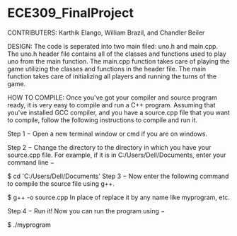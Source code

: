 # ECE309_FinalProject

CONTRIBUTERS: Karthik Elango, William Brazil, and Chandler Beiler

DESIGN:
The code is seperated into two main filed: uno.h and main.cpp.
The uno.h header file contains all of the classes and functions used to play uno from the main function.
The main.cpp function takes care of playing the game utilizing the classes and functions in the header file. The main function takes care of initializing all players and running the turns of the game.

HOW TO COMPILE:
Once you've got your compiler and source program ready, it is very easy to compile and run a C++ program. Assuming that you've installed GCC compiler, and you have a source.cpp file that you want to compile, follow the following instructions to compile and run it.

Step 1 − Open a new terminal window or cmd if you are on windows.

Step 2 − Change the directory to the directory in which you have your source.cpp file. For example, if it is in C:/Users/Dell/Documents, enter your command line −

$ cd 'C:/Users/Dell/Documents'
Step 3 − Now enter the following command to compile the source file using g++.

$ g++ -o <name-you-want-to-give> source.cpp
In place of <name-you-want-to-give> replace it by any name like myprogram, etc.

Step 4 − Run it! Now you can run the program using −

$ ./myprogram
